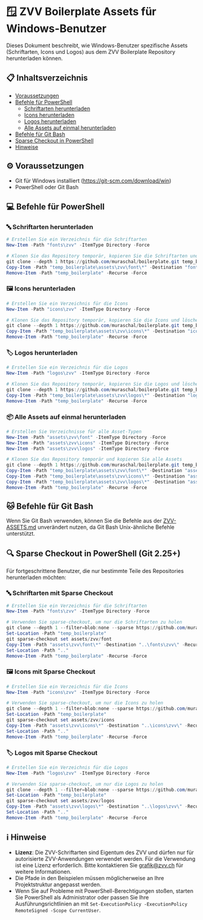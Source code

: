 # 🪟 ZVV Boilerplate Assets für Windows-Benutzer

Dieses Dokument beschreibt, wie Windows-Benutzer spezifische Assets (Schriftarten, Icons und Logos) aus dem ZVV Boilerplate Repository herunterladen können.

## 📋 Inhaltsverzeichnis

- [Voraussetzungen](#voraussetzungen)
- [Befehle für PowerShell](#befehle-für-powershell)
  - [Schriftarten herunterladen](#schriftarten-herunterladen)
  - [Icons herunterladen](#icons-herunterladen)
  - [Logos herunterladen](#logos-herunterladen)
  - [Alle Assets auf einmal herunterladen](#alle-assets-auf-einmal-herunterladen)
- [Befehle für Git Bash](#befehle-für-git-bash)
- [Sparse Checkout in PowerShell](#sparse-checkout-in-powershell-git-225)
- [Hinweise](#hinweise)

## ⚙️ Voraussetzungen

- Git für Windows installiert (https://git-scm.com/download/win)
- PowerShell oder Git Bash

## 💻 Befehle für PowerShell

### 🔤 Schriftarten herunterladen

```powershell
# Erstellen Sie ein Verzeichnis für die Schriftarten
New-Item -Path "fonts\zvv" -ItemType Directory -Force

# Klonen Sie das Repository temporär, kopieren Sie die Schriftarten und löschen Sie das Repository
git clone --depth 1 https://github.com/muraschal/boilerplate.git temp_boilerplate
Copy-Item -Path "temp_boilerplate\assets\zvv\font\*" -Destination "fonts\zvv\" -Recurse
Remove-Item -Path "temp_boilerplate" -Recurse -Force
```

### 🖼️ Icons herunterladen

```powershell
# Erstellen Sie ein Verzeichnis für die Icons
New-Item -Path "icons\zvv" -ItemType Directory -Force

# Klonen Sie das Repository temporär, kopieren Sie die Icons und löschen Sie das Repository
git clone --depth 1 https://github.com/muraschal/boilerplate.git temp_boilerplate
Copy-Item -Path "temp_boilerplate\assets\zvv\icons\*" -Destination "icons\zvv\" -Recurse
Remove-Item -Path "temp_boilerplate" -Recurse -Force
```

### 🏷️ Logos herunterladen

```powershell
# Erstellen Sie ein Verzeichnis für die Logos
New-Item -Path "logos\zvv" -ItemType Directory -Force

# Klonen Sie das Repository temporär, kopieren Sie die Logos und löschen Sie das Repository
git clone --depth 1 https://github.com/muraschal/boilerplate.git temp_boilerplate
Copy-Item -Path "temp_boilerplate\assets\zvv\logos\*" -Destination "logos\zvv\" -Recurse
Remove-Item -Path "temp_boilerplate" -Recurse -Force
```

### 📦 Alle Assets auf einmal herunterladen

```powershell
# Erstellen Sie Verzeichnisse für alle Asset-Typen
New-Item -Path "assets\zvv\font" -ItemType Directory -Force
New-Item -Path "assets\zvv\icons" -ItemType Directory -Force
New-Item -Path "assets\zvv\logos" -ItemType Directory -Force

# Klonen Sie das Repository temporär und kopieren Sie alle Assets
git clone --depth 1 https://github.com/muraschal/boilerplate.git temp_boilerplate
Copy-Item -Path "temp_boilerplate\assets\zvv\font\*" -Destination "assets\zvv\font\" -Recurse
Copy-Item -Path "temp_boilerplate\assets\zvv\icons\*" -Destination "assets\zvv\icons\" -Recurse
Copy-Item -Path "temp_boilerplate\assets\zvv\logos\*" -Destination "assets\zvv\logos\" -Recurse
Remove-Item -Path "temp_boilerplate" -Recurse -Force
```

## 🐱 Befehle für Git Bash

Wenn Sie Git Bash verwenden, können Sie die Befehle aus der [ZVV-ASSETS.md](ZVV-ASSETS.md) unverändert nutzen, da Git Bash Unix-ähnliche Befehle unterstützt.

## 🔍 Sparse Checkout in PowerShell (Git 2.25+)

Für fortgeschrittene Benutzer, die nur bestimmte Teile des Repositories herunterladen möchten:

### 🔤 Schriftarten mit Sparse Checkout

```powershell
# Erstellen Sie ein Verzeichnis für die Schriftarten
New-Item -Path "fonts\zvv" -ItemType Directory -Force

# Verwenden Sie sparse-checkout, um nur die Schriftarten zu holen
git clone --depth 1 --filter=blob:none --sparse https://github.com/muraschal/boilerplate.git temp_boilerplate
Set-Location -Path "temp_boilerplate"
git sparse-checkout set assets/zvv/font
Copy-Item -Path "assets\zvv\font\*" -Destination "..\fonts\zvv\" -Recurse
Set-Location -Path ".."
Remove-Item -Path "temp_boilerplate" -Recurse -Force
```

### 🖼️ Icons mit Sparse Checkout

```powershell
# Erstellen Sie ein Verzeichnis für die Icons
New-Item -Path "icons\zvv" -ItemType Directory -Force

# Verwenden Sie sparse-checkout, um nur die Icons zu holen
git clone --depth 1 --filter=blob:none --sparse https://github.com/muraschal/boilerplate.git temp_boilerplate
Set-Location -Path "temp_boilerplate"
git sparse-checkout set assets/zvv/icons
Copy-Item -Path "assets\zvv\icons\*" -Destination "..\icons\zvv\" -Recurse
Set-Location -Path ".."
Remove-Item -Path "temp_boilerplate" -Recurse -Force
```

### 🏷️ Logos mit Sparse Checkout

```powershell
# Erstellen Sie ein Verzeichnis für die Logos
New-Item -Path "logos\zvv" -ItemType Directory -Force

# Verwenden Sie sparse-checkout, um nur die Logos zu holen
git clone --depth 1 --filter=blob:none --sparse https://github.com/muraschal/boilerplate.git temp_boilerplate
Set-Location -Path "temp_boilerplate"
git sparse-checkout set assets/zvv/logos
Copy-Item -Path "assets\zvv\logos\*" -Destination "..\logos\zvv\" -Recurse
Set-Location -Path ".."
Remove-Item -Path "temp_boilerplate" -Recurse -Force
```

## ℹ️ Hinweise

- **Lizenz**: Die ZVV-Schriftarten sind Eigentum des ZVV und dürfen nur für autorisierte ZVV-Anwendungen verwendet werden. Für die Verwendung ist eine Lizenz erforderlich. Bitte kontaktieren Sie grafik@zvv.ch für weitere Informationen.
- Die Pfade in den Beispielen müssen möglicherweise an Ihre Projektstruktur angepasst werden.
- Wenn Sie auf Probleme mit PowerShell-Berechtigungen stoßen, starten Sie PowerShell als Administrator oder passen Sie Ihre Ausführungsrichtlinien an mit `Set-ExecutionPolicy -ExecutionPolicy RemoteSigned -Scope CurrentUser`. 